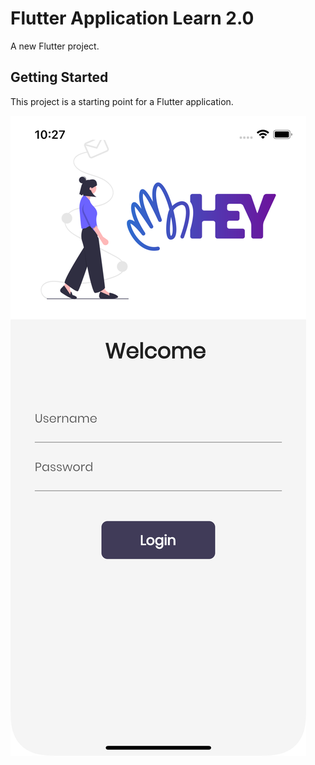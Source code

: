 # Flutter Application Learn 2.0

A new Flutter project.

## Getting Started

This project is a starting point for a Flutter application.
 
 

![alt text](https://github.com/vipinsaini0/15DaysOfFlutter2.0/blob/master/screenshots/1.png?raw=true)

